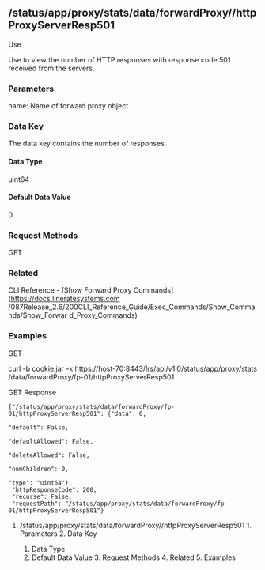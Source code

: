 ## /status/app/proxy/stats/data/forwardProxy/<name>/httpProxyServerResp501

Use

Use to view the number of HTTP responses with response code 501 received from
the servers.

### Parameters

name: Name of forward proxy object

### Data Key

The data key contains the number of responses.

#### Data Type

uint64

#### Default Data Value

0

### Request Methods

GET

### Related

CLI Reference - [Show Forward Proxy Commands](https://docs.lineratesystems.com
/087Release_2.6/200CLI_Reference_Guide/Exec_Commands/Show_Commands/Show_Forwar
d_Proxy_Commands)

### Examples

GET

curl -b cookie.jar -k https://host-70:8443/lrs/api/v1.0/status/app/proxy/stats
/data/forwardProxy/fp-01/httpProxyServerResp501

GET Response

    
    {"/status/app/proxy/stats/data/forwardProxy/fp-01/httpProxyServerResp501": {"data": 0,
                                                                                 "default": False,
                                                                                 "defaultAllowed": False,
                                                                                 "deleteAllowed": False,
                                                                                 "numChildren": 0,
                                                                                 "type": "uint64"},
     "httpResponseCode": 200,
     "recurse": False,
     "requestPath": "/status/app/proxy/stats/data/forwardProxy/fp-01/httpProxyServerResp501"}
    

  1. /status/app/proxy/stats/data/forwardProxy/<name>/httpProxyServerResp501
    1. Parameters
    2. Data Key
      1. Data Type
      2. Default Data Value
    3. Request Methods
    4. Related
    5. Examples

